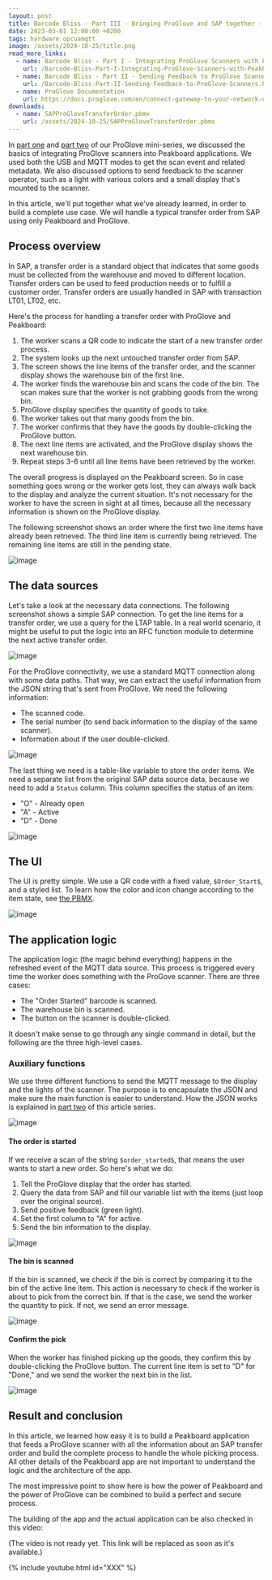 ```yaml
---
layout: post
title: Barcode Bliss - Part III - Bringing ProGlove and SAP together - Transfer Order Use Case
date: 2023-03-01 12:00:00 +0200
tags: hardware opcuamqtt
image: /assets/2024-10-25/title.png
read_more_links:
  - name: Barcode Bliss - Part I - Integrating ProGlove Scanners with Peakboard
    url: /Barcode-Bliss-Part-I-Integrating-ProGlove-Scanners-with-Peakboard.html
  - name: Barcode Bliss - Part II - Sending Feedback to ProGlove Scanners
    url: /Barcode-Bliss-Part-II-Sending-Feedback-to-ProGlove-Scanners.html
  - name: ProGlove Documentation
    url: https://docs.proglove.com/en/connect-gateway-to-your-network-using-mqtt-integration.html
downloads:
  - name: SAPProGloveTransferOrder.pbmx
    url: /assets/2024-10-25/SAPProGloveTransferOrder.pbmx
---
```

In [part one](/Barcode-Bliss-Part-I-Integrating-ProGlove-Scanners-with-Peakboard.html) and [part two](/Barcode-Bliss-Part-II-Sending-Feedback-to-ProGlove-Scanners.html) of our ProGlove mini-series, we discussed the basics of integrating ProGlove scanners into Peakboard applications. We used both the USB and MQTT modes to get the scan event and related metadata. We also discussed options to send feedback to the scanner operator, such as a light with various colors and a small display that's mounted to the scanner.

In this article, we'll put together what we've already learned, in order to build a complete use case. We will handle a typical transfer order from SAP using only Peakboard and ProGlove.

## Process overview

In SAP, a transfer order is a standard object that indicates that some goods must be collected from the warehouse and moved to different location. Transfer orders can be used to feed production needs or to fulfill a customer order. Transfer orders are usually handled in SAP with transaction LT01, LT02, etc.

Here's the process for handling a transfer order with ProGlove and Peakboard:

1. The worker scans a QR code to indicate the start of a new transfer order process.
2. The system looks up the next untouched transfer order from SAP.
3. The screen shows the line items of the transfer order, and the scanner display shows the warehouse bin of the first line.
4. The worker finds the warehouse bin and scans the code of the bin. The scan makes sure that the worker is not grabbing goods from the wrong bin.
5. ProGlove display specifies the quantity of goods to take.
6. The worker takes out that many goods from the bin.
7. The worker confirms that they have the goods by double-clicking the ProGlove button.
8. The next line items are activated, and the ProGlove display shows the next warehouse bin.
9. Repeat steps 3-6 until all line items have been retrieved by the worker. 

The overall progress is displayed on the Peakboard screen. So in case something goes wrong or the worker gets lost, they can always walk back to the display and analyze the current situation. It's not necessary for the worker to have the screen in sight at all times, because all the necessary information is shown on the ProGlove display.

The following screenshot shows an order where the first two line items have already been retrieved. The third line item is currently being retrieved. The remaining line items are still in the pending state.

![image](/assets/2024-10-25/010.png)

## The data sources

Let's take a look at the necessary data connections. The following screenshot shows a simple SAP connection. To get the line items for a transfer order, we use a query for the LTAP table. In a real world scenario, it might be useful to put the logic into an RFC function module to determine the next active transfer order.

![image](/assets/2024-10-25/020.png)

For the ProGlove connectivity, we use a standard MQTT connection along with some data paths. That way, we can extract the useful information from the JSON string that's sent from ProGlove. We need the following information:
* The scanned code.
* The serial number (to send back information to the display of the same scanner).
* Information about if the user double-clicked.

![image](/assets/2024-10-25/030.png)

The last thing we need is a table-like variable to store the order items. We need a separate list from the original SAP data source data, because we need to add a `Status` column. This column specifies the status of an item:
* "O" - Already open
* "A" - Active
* "D" - Done

![image](/assets/2024-10-25/040.png)

## The UI 

The UI is pretty simple. We use a QR code with a fixed value, `$Order_Start$`, and a styled list. To learn how the color and icon change according to the item state, see [the PBMX](/assets/2024-10-25/SAPProGloveTransferOrder.pbmx).

![image](/assets/2024-10-25/050.png)

## The application logic

The application logic (the magic behind everything) happens in the refreshed event of the MQTT data source. This process is triggered every time the worker does something with the ProGove scanner. There are three cases:

* The "Order Started" barcode is scanned.
* The warehouse bin is scanned.
* The button on the scanner is double-clicked.

It doesn't make sense to go through any single command in detail, but the following are the three high-level cases.

### Auxiliary functions

We use three different functions to send the MQTT message to the display and the lights of the scanner. The purpose is to encapsulate the JSON and make sure the main function is easier to understand. How the JSON works is explained in [part two](/Barcode-Bliss-Part-II-Sending-Feedback-to-ProGlove-Scanners.html) of this article series.

![image](/assets/2024-10-25/055.png)

#### The order is started

If we receive a scan of the string `$order_started$`, that means the user wants to start a new order. So here's what we do:
1. Tell the ProGlove display that the order has started.
2. Query the data from SAP and fill our variable list with the items (just loop over the original source).
3. Send positive feedback (green light).
4. Set the first column to "A" for active.
5. Send the bin information to the display.

![image](/assets/2024-10-25/060.png)

#### The bin is scanned

If the bin is scanned, we check if the bin is correct by comparing it to the bin of the active line item. This action is necessary to check if the worker is about to pick from the correct bin. If that is the case, we send the worker the quantity to pick. If not, we send an error message.

![image](/assets/2024-10-25/070.png)

#### Confirm the pick

When the worker has finished picking up the goods, they confirm this by double-clicking the ProGlove button. The current line item is set to "D" for "Done," and we send the worker the next bin in the list.

![image](/assets/2024-10-25/080.png)

## Result and conclusion

In this article, we learned how easy it is to build a Peakboard application that feeds a ProGlove scanner with all the information about an SAP transfer order and build the complete process to handle the whole picking process. All other details of the Peakboard app are not important to understand the logic and the architecture of the app. 

The most impressive point to show here is how the power of Peakboard and the power of ProGlove can be combined to build a perfect and secure process.

The building of the app and the actual application can be also checked in this video:

(The video is not ready yet. This link will be replaced as soon as it's available.)

{% include youtube.html id="XXX" %}



